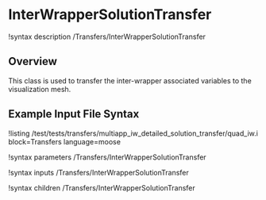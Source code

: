 # InterWrapperSolutionTransfer

!syntax description /Transfers/InterWrapperSolutionTransfer

## Overview

<!-- -->

This class is used to transfer the inter-wrapper associated variables to the visualization mesh.

## Example Input File Syntax

!listing /test/tests/transfers/multiapp_iw_detailed_solution_transfer/quad_iw.i block=Transfers language=moose

!syntax parameters /Transfers/InterWrapperSolutionTransfer

!syntax inputs /Transfers/InterWrapperSolutionTransfer

!syntax children /Transfers/InterWrapperSolutionTransfer
